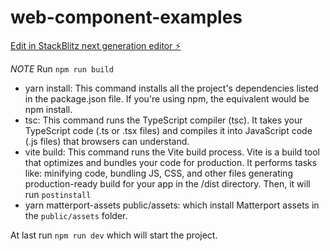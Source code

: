 # web-component-examples

[Edit in StackBlitz next generation editor ⚡️](https://stackblitz.com/~/github.com/hyk-matterport/web-component-examples)

*NOTE* 
Run `npm run build`
- yarn install: This command installs all the project's dependencies listed in the package.json file. If you're using npm, the equivalent would be npm install. 
- tsc: This command runs the TypeScript compiler (tsc). It takes your TypeScript code (.ts or .tsx files) and compiles it into JavaScript code (.js files) that browsers can understand.
- vite build: This command runs the Vite build process. Vite is a build tool that optimizes and bundles your code for production. It performs tasks like: minifying code, bundling JS, CSS, and other files generating production-ready build for your app in the /dist directory.
Then, it will run `postinstall`
- yarn matterport-assets public/assets: which install Matterport assets in the `public/assets` folder.

At last run `npm run dev` which will start the project.
